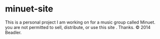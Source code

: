minuet-site
===========

This is a personal project I am working on for a music group called Minuet. you are not permitted to sell, distribute, or use this site . 
Thanks. 
© 2014 Beadler.
